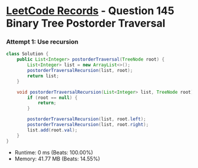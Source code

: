 # [LeetCode Records](../README.md) - Question 145 Binary Tree Postorder Traversal

### Attempt 1: Use recursion
```java
class Solution {
    public List<Integer> postorderTraversal(TreeNode root) {
        List<Integer> list = new ArrayList<>();
        postorderTraversalRecursion(list, root);
        return list;
    }

    void postorderTraversalRecursion(List<Integer> list, TreeNode root) {
        if (root == null) {
            return;
        }

        postorderTraversalRecursion(list, root.left);
        postorderTraversalRecursion(list, root.right);
        list.add(root.val);
    }
}
```
- Runtime: 0 ms (Beats: 100.00%)
- Memory: 41.77 MB (Beats: 14.55%)

<br>
